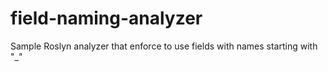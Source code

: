 # field-naming-analyzer
Sample Roslyn analyzer that enforce to use fields with names starting with "_"

